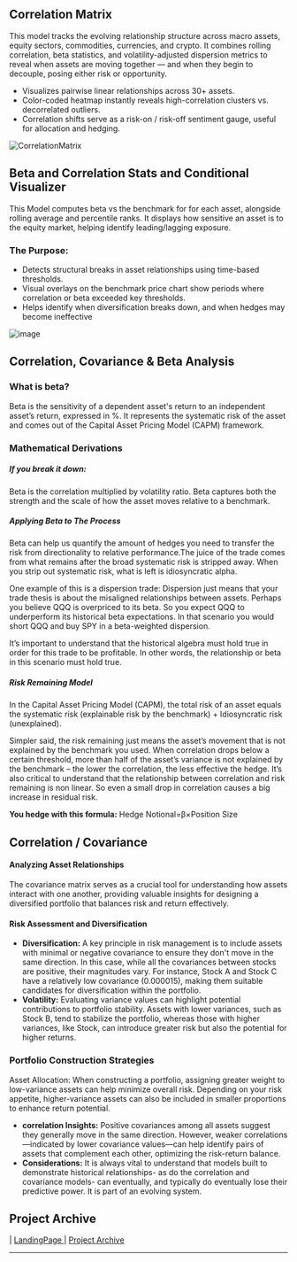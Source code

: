 ## Correlation Matrix
This model tracks the evolving relationship structure across macro assets, equity sectors, commodities, currencies, and crypto. It combines rolling correlation, beta statistics, and volatility-adjusted dispersion metrics to reveal when assets are moving together — and when they begin to decouple, posing either risk or opportunity.

- Visualizes pairwise linear relationships across 30+ assets.
- Color-coded heatmap instantly reveals high-correlation clusters vs. decorrelated outliers.
- Correlation shifts serve as a risk-on / risk-off sentiment gauge, useful for allocation and hedging.
  
![CorrelationMatrix](https://github.com/user-attachments/assets/a806e99c-406a-49e4-8b5f-85882b25af98)

## Beta and Correlation Stats and Conditional Visualizer

This Model computes beta vs the benchmark for for each asset, alongside rolling average and percentile ranks.
It displays how sensitive an asset is to the equity market, helping identify leading/lagging exposure.

### The Purpose:

- Detects structural breaks in asset relationships using time-based thresholds.
- Visual overlays on the benchmark price chart show periods where correlation or beta exceeded key thresholds.
- Helps identify when diversification breaks down, and when hedges may become ineffective

![image](https://github.com/user-attachments/assets/d3e3bcf0-3695-47e3-bbb8-0616a8edebbf)

## Correlation, Covariance & Beta Analysis 

### What is beta? 
Beta is the sensitivity of a dependent asset's return to an independent asset’s return, expressed in %. It represents the systematic risk of the asset and comes out of the Capital Asset Pricing Model (CAPM) framework. 

### Mathematical Derivations

##### If you break it down: 
Beta is the correlation multiplied by volatility ratio. Beta captures both the strength and the scale of how the asset moves relative to a benchmark. 

##### Applying Beta to The Process 
Beta can help us quantify the amount of hedges you need to transfer the risk from directionality to relative performance.The juice of the trade comes from what remains after the broad systematic risk is stripped away. When you strip out systematic risk, what is left is idiosyncratic alpha. 

One example of this is a dispersion trade: Dispersion just means that your trade thesis is about the misaligned relationships between assets. Perhaps you believe QQQ is overpriced to its beta. So you expect QQQ to underperform its historical beta expectations. In that scenario you would short QQQ and buy SPY in a beta-weighted dispersion. 

It’s important to understand that the historical algebra must hold true in order for this trade to be profitable. In other words, the relationship or beta in this scenario must hold true.  

##### Risk Remaining Model
In the Capital Asset Pricing Model (CAPM), the total risk of an asset equals the 
systematic risk (explainable risk by the benchmark) + Idiosyncratic risk (unexplained). 

Simpler said, the risk remaining just means the asset’s movement that is not explained by the benchmark you used. When correlation drops below a certain threshold, more than half of the asset’s variance is not explained by the benchmark – the lower the correlation, the less effective the hedge. It’s also critical to understand that the relationship between correlation and risk remaining is non linear. So even a small drop in correlation causes a big increase in residual risk. 

**You hedge with this formula:**
Hedge Notional=β×Position Size

## Correlation / Covariance 

#### Analyzing Asset Relationships

The covariance matrix serves as a crucial tool for understanding how assets interact with one another, providing valuable insights for designing a diversified portfolio that balances risk and return effectively.

#### Risk Assessment and Diversification

- **Diversification:** A key principle in risk management is to include assets with minimal or negative covariance to ensure they don't move in the same direction. In this case, while all the covariances between stocks are positive, their magnitudes vary. For instance, Stock A and Stock C have a relatively low covariance (0.000015), making them suitable candidates for diversification within the portfolio.
- **Volatility:** Evaluating variance values can highlight potential contributions to portfolio stability. Assets with lower variances, such as Stock B, tend to stabilize the portfolio, whereas those with higher variances, like Stock, can introduce greater risk but also the potential for higher returns.

### Portfolio Construction Strategies
Asset Allocation: When constructing a portfolio, assigning greater weight to low-variance assets can help minimize overall risk. Depending on your risk appetite, higher-variance assets can also be included in smaller proportions to enhance return potential.
- **correlation Insights:** Positive covariances among all assets suggest they generally move in the same direction. However, weaker correlations—indicated by lower covariance values—can help identify pairs of assets that complement each other, optimizing the risk-return balance.
- **Considerations:** It is always vital to understand that models built to demonstrate historical relationships- as do the correlation and covariance models- can eventually, and typically do eventually lose their predictive power. It is part of an evolving system.






## Project Archive 

| <a href="https://github.com/PatrickRych/Project/edit/main/README.md">LandingPage </a>
| <a href="https://github.com/PatrickRych/Portfolio-Manager">Project Archive </a>
****

